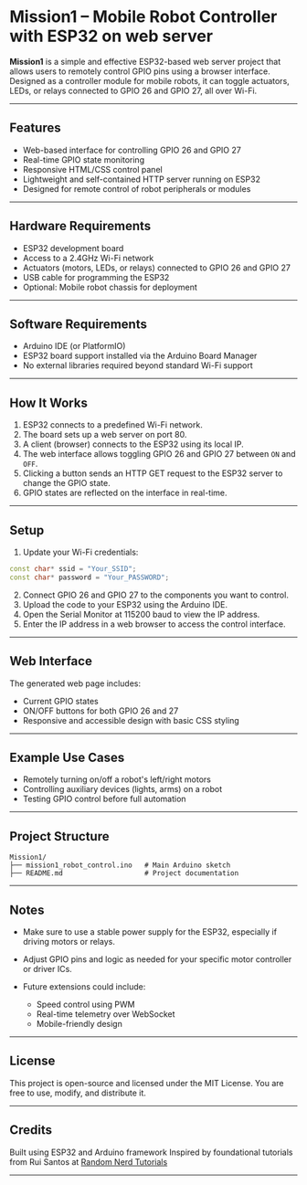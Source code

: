 # Mission1 – Mobile Robot Controller with ESP32 on web server

**Mission1** is a simple and effective ESP32-based web server project that allows users to remotely control GPIO pins using a browser interface. Designed as a controller module for mobile robots, it can toggle actuators, LEDs, or relays connected to GPIO 26 and GPIO 27, all over Wi-Fi.

---

## Features

* Web-based interface for controlling GPIO 26 and GPIO 27
* Real-time GPIO state monitoring
* Responsive HTML/CSS control panel
* Lightweight and self-contained HTTP server running on ESP32
* Designed for remote control of robot peripherals or modules

---

## Hardware Requirements

* ESP32 development board
* Access to a 2.4GHz Wi-Fi network
* Actuators (motors, LEDs, or relays) connected to GPIO 26 and GPIO 27
* USB cable for programming the ESP32
* Optional: Mobile robot chassis for deployment

---

## Software Requirements

* Arduino IDE (or PlatformIO)
* ESP32 board support installed via the Arduino Board Manager
* No external libraries required beyond standard Wi-Fi support

---

## How It Works

1. ESP32 connects to a predefined Wi-Fi network.
2. The board sets up a web server on port 80.
3. A client (browser) connects to the ESP32 using its local IP.
4. The web interface allows toggling GPIO 26 and GPIO 27 between `ON` and `OFF`.
5. Clicking a button sends an HTTP GET request to the ESP32 server to change the GPIO state.
6. GPIO states are reflected on the interface in real-time.

---

## Setup

1. Update your Wi-Fi credentials:

```cpp
const char* ssid = "Your_SSID";
const char* password = "Your_PASSWORD";
```

2. Connect GPIO 26 and GPIO 27 to the components you want to control.
3. Upload the code to your ESP32 using the Arduino IDE.
4. Open the Serial Monitor at 115200 baud to view the IP address.
5. Enter the IP address in a web browser to access the control interface.

---

## Web Interface

The generated web page includes:

* Current GPIO states
* ON/OFF buttons for both GPIO 26 and 27
* Responsive and accessible design with basic CSS styling

---

## Example Use Cases

* Remotely turning on/off a robot's left/right motors
* Controlling auxiliary devices (lights, arms) on a robot
* Testing GPIO control before full automation

---

## Project Structure

```
Mission1/
├── mission1_robot_control.ino   # Main Arduino sketch
├── README.md                    # Project documentation
```

---

## Notes

* Make sure to use a stable power supply for the ESP32, especially if driving motors or relays.
* Adjust GPIO pins and logic as needed for your specific motor controller or driver ICs.
* Future extensions could include:

  * Speed control using PWM
  * Real-time telemetry over WebSocket
  * Mobile-friendly design

---

## License

This project is open-source and licensed under the MIT License. You are free to use, modify, and distribute it.

---

## Credits

Built using ESP32 and Arduino framework
Inspired by foundational tutorials from Rui Santos at [Random Nerd Tutorials](https://randomnerdtutorials.com)

---

